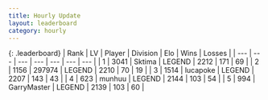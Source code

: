 ```yaml
---
title: Hourly Update
layout: leaderboard
category: hourly
---
```


{: .leaderboard}
| Rank | LV | Player | Division | Elo | Wins | Losses |
| --- | --- | --- | --- | --- | --- | --- |
| <span data-change="0">1</span> | 3041 | <span title="ID: 353063">Sktima</span> | LEGEND | <span data-change="0">2212</span> | <span data-change="0">171</span> | <span data-change="0">69</span> |
| <span data-change="0">2</span> | 1156 | <span title="ID: 544038">297974</span> | LEGEND | <span data-change="0">2210</span> | <span data-change="0">70</span> | <span data-change="0">19</span> |
| <span data-change="0">3</span> | 1514 | <span title="ID: 41925">lucapoke</span> | LEGEND | <span data-change="0">2207</span> | <span data-change="0">143</span> | <span data-change="0">43</span> |
| <span data-change="2">4</span> | 623 | <span title="ID: 207149">munhuu</span> | LEGEND | <span data-change="6">2144</span> | <span data-change="1">103</span> | <span data-change="0">54</span> |
| <span data-change="-1">5</span> | 994 | <span title="ID: 86076">GarryMaster</span> | LEGEND | <span data-change="0">2139</span> | <span data-change="0">103</span> | <span data-change="0">60</span> |